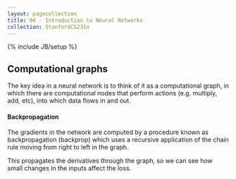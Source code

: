 ```yaml
---
layout: pagecollection
title: 04 - Introduction to Neural Networks
collection: StanfordCS231n
---
```

{% include JB/setup %}

## Computational graphs
The key idea in a neural network is to think of it as a computational graph, in which there are computational nodes that perform actions (e.g. multiply, add, etc), into which data flows in and out.

#### Backpropagation

The gradients in the network are computed by a procedure known as backpropagation (backprop) which uses a recursive application of the chain rule moving from right to left in the graph.

This propagates the derivatives through the graph, so we can see how small changes in the inputs affect the loss.